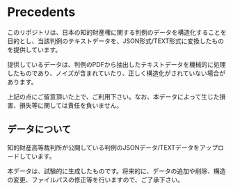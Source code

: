 # Precedents

このリポジトリは、日本の知的財産権に関する判例のデータを構造化することを目的とし、当該判例のテキストデータを、JSON形式/TEXT形式に変換したものを提供しています。

提供しているデータは、判例のPDFから抽出したテキストデータを機械的に処理したものであり、ノイズが含まれていたり、正しく構造化がされていない場合があります。

上記の点にご留意頂いた上で、ご利用下さい。なお、本データによって生じた損害、損失等に関しては責任を負いません。

## データについて

知的財産高等裁判所が公開している判例のJSONデータ/TEXTデータをアップロードしています。

本データは、試験的に生成したものです。将来的に、データの追加や削除、構造の変更、ファイルパスの修正等を行いますので、ご了承下さい。